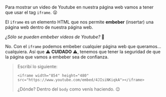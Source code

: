 Para mostrar un video de Youtube en nuestra página web vamos a tener que usar el tag `iframe`. :open_mouth:

El `iframe` es un elemento HTML que nos permite **embeber** (insertar) una página web dentro de nuestra página web.

_¿Sólo se pueden embeber videos de Youtube?_ :thought_balloon: 

No. Con el `iframe` podemos embeber cualquier página web que queramos... cualquiera. Así que :warning: **CUIDADO** :warning:, tenemos que tener la seguridad de que la página que vamos a embeber sea de confianza.

> Escribí lo siguiente: 
>
> ```
> <iframe width="854" height="480" src="https://www.youtube.com/embed/4JIsiNKiqkA"></iframe>
> ```
> ¿Dónde? Dentro del `body` como venís haciendo. :wink:
